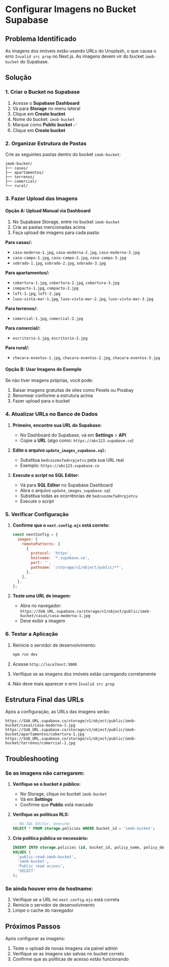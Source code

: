 # Configurar Imagens no Bucket Supabase

## Problema Identificado

As imagens dos imóveis estão usando URLs do Unsplash, o que causa o erro `Invalid src prop` no Next.js. As imagens devem vir do bucket `imob-bucket` do Supabase.

## Solução

### 1. Criar o Bucket no Supabase

1. Acesse o **Supabase Dashboard**
2. Vá para **Storage** no menu lateral
3. Clique em **Create bucket**
4. Nome do bucket: `imob-bucket`
5. Marque como **Public bucket** ✅
6. Clique em **Create bucket**

### 2. Organizar Estrutura de Pastas

Crie as seguintes pastas dentro do bucket `imob-bucket`:

```
imob-bucket/
├── casas/
├── apartamentos/
├── terrenos/
├── comercial/
└── rural/
```

### 3. Fazer Upload das Imagens

#### Opção A: Upload Manual via Dashboard

1. No Supabase Storage, entre no bucket `imob-bucket`
2. Crie as pastas mencionadas acima
3. Faça upload de imagens para cada pasta:

**Para casas/:**
- `casa-moderna-1.jpg`, `casa-moderna-2.jpg`, `casa-moderna-3.jpg`
- `casa-campo-1.jpg`, `casa-campo-2.jpg`, `casa-campo-3.jpg`
- `sobrado-1.jpg`, `sobrado-2.jpg`, `sobrado-3.jpg`

**Para apartamentos/:**
- `cobertura-1.jpg`, `cobertura-2.jpg`, `cobertura-3.jpg`
- `compacto-1.jpg`, `compacto-2.jpg`
- `loft-1.jpg`, `loft-2.jpg`
- `luxo-vista-mar-1.jpg`, `luxo-vista-mar-2.jpg`, `luxo-vista-mar-3.jpg`

**Para terrenos/:**
- `comercial-1.jpg`, `comercial-2.jpg`

**Para comercial/:**
- `escritorio-1.jpg`, `escritorio-2.jpg`

**Para rural/:**
- `chacara-eventos-1.jpg`, `chacara-eventos-2.jpg`, `chacara-eventos-3.jpg`

#### Opção B: Usar Imagens de Exemplo

Se não tiver imagens próprias, você pode:
1. Baixar imagens gratuitas de sites como Pexels ou Pixabay
2. Renomear conforme a estrutura acima
3. Fazer upload para o bucket

### 4. Atualizar URLs no Banco de Dados

1. **Primeiro, encontre sua URL do Supabase:**
   - No Dashboard do Supabase, vá em **Settings** > **API**
   - Copie a **URL** (algo como: `https://abc123.supabase.co`)

2. **Edite o arquivo `update_images_supabase.sql`:**
   - Substitua `bedcxozmxfadnrpjetcu` pela sua URL real
   - Exemplo: `https://abc123.supabase.co`

3. **Execute o script no SQL Editor:**
   - Vá para **SQL Editor** no Supabase Dashboard
   - Abra o arquivo `update_images_supabase.sql`
   - Substitua todas as ocorrências de `bedcxozmxfadnrpjetcu`
   - Execute o script

### 5. Verificar Configuração

1. **Confirme que o `next.config.mjs` está correto:**
   ```javascript
   const nextConfig = {
     images: {
       remotePatterns: [
         {
           protocol: 'https',
           hostname: '*.supabase.co',
           port: '',
           pathname: '/storage/v1/object/public/**',
         },
       ],
     },
   };
   ```

2. **Teste uma URL de imagem:**
   - Abra no navegador: `https://SUA_URL.supabase.co/storage/v1/object/public/imob-bucket/casas/casa-moderna-1.jpg`
   - Deve exibir a imagem

### 6. Testar a Aplicação

1. Reinicie o servidor de desenvolvimento:
   ```bash
   npm run dev
   ```

2. Acesse `http://localhost:3000`
3. Verifique se as imagens dos imóveis estão carregando corretamente
4. Não deve mais aparecer o erro `Invalid src prop`

## Estrutura Final das URLs

Após a configuração, as URLs das imagens serão:

```
https://SUA_URL.supabase.co/storage/v1/object/public/imob-bucket/casas/casa-moderna-1.jpg
https://SUA_URL.supabase.co/storage/v1/object/public/imob-bucket/apartamentos/cobertura-1.jpg
https://SUA_URL.supabase.co/storage/v1/object/public/imob-bucket/terrenos/comercial-1.jpg
```

## Troubleshooting

### Se as imagens não carregarem:

1. **Verifique se o bucket é público:**
   - No Storage, clique no bucket `imob-bucket`
   - Vá em **Settings**
   - Confirme que **Public** está marcado

2. **Verifique as políticas RLS:**
   ```sql
   -- No SQL Editor, execute:
   SELECT * FROM storage.policies WHERE bucket_id = 'imob-bucket';
   ```

3. **Crie política pública se necessário:**
   ```sql
   INSERT INTO storage.policies (id, bucket_id, policy_name, policy_definition)
   VALUES (
     'public-read-imob-bucket',
     'imob-bucket',
     'Public read access',
     'SELECT'
   );
   ```

### Se ainda houver erro de hostname:

1. Verifique se a URL no `next.config.mjs` está correta
2. Reinicie o servidor de desenvolvimento
3. Limpe o cache do navegador

## Próximos Passos

Após configurar as imagens:
1. Teste o upload de novas imagens via painel admin
2. Verifique se as imagens são salvas no bucket correto
3. Confirme que as políticas de acesso estão funcionando